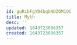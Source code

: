 ```yaml
---
id: guRibFgYD4bqbNDZOM1QC
title: Myth
desc: ''
updated: 1643723096357
created: 1643723096357
---
```


